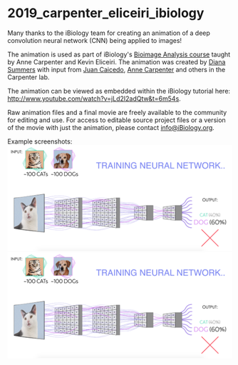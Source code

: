 # 2019_carpenter_eliceiri_ibiology

Many thanks to the iBiology team for creating an animation of a deep convolution neural network (CNN) being applied to images!

The animation is used as part of iBiology's [Bioimage Analysis course](https://www.ibiology.org/techniques/bioimage-analysis) taught by Anne Carpenter and Kevin Eliceiri. The animation was created by [Diana Summers](https://linkedin.com/in/diana-summers) with input from [Juan Caicedo](https://www.broadinstitute.org/bios/juan-c-caicedo), [Anne Carpenter](https://broadinstitute.org/~anne) and others in the Carpenter lab.

The animation can be viewed as embedded within the iBiology tutorial here: http://www.youtube.com/watch?v=jLd2I2adQtw&t=6m54s.

Raw animation files and a final movie are freely available to the community for editing and use. For access to editable source project files or a version of the movie with just the animation, please contact info@iBiology.org.

Example screenshots:
![iBiologyScreenshotNN1](iBiologyScreenshotNN1.png)
![iBiologyScreenshotNN2](iBiologyScreenshotNN1.png)
